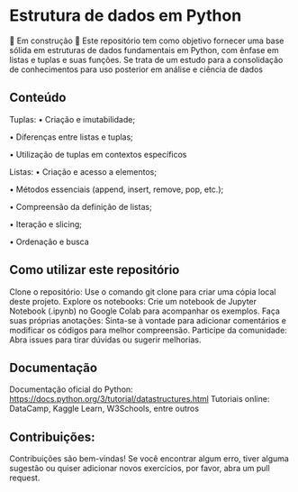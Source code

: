 # Estrutura de dados em Python
🚧 Em construção 🚧
Este repositório tem como objetivo fornecer uma base sólida em estruturas de dados fundamentais em Python, com ênfase em listas e tuplas e suas funções. Se trata de um estudo para a consolidação de conhecimentos para uso posterior em análise e ciência de dados

## Conteúdo
Tuplas:
• Criação e imutabilidade;

• Diferenças entre listas e tuplas;

• Utilização de tuplas em contextos específicos

Listas:
• Criação e acesso a elementos;

• Métodos essenciais (append, insert, remove, pop, etc.);

• Compreensão da definição de listas;

• Iteração e slicing;

• Ordenação e busca

## Como utilizar este repositório
Clone o repositório: Use o comando git clone para criar uma cópia local deste projeto.
Explore os notebooks: Crie um notebook de Jupyter Notebook (.ipynb) no Google Colab para acompanhar os exemplos.
Faça suas próprias anotações: Sinta-se à vontade para adicionar comentários e modificar os códigos para melhor compreensão.
Participe da comunidade: Abra issues para tirar dúvidas ou sugerir melhorias.

## Documentação
Documentação oficial do Python: https://docs.python.org/3/tutorial/datastructures.html
Tutoriais online: DataCamp, Kaggle Learn, W3Schools, entre outros

## Contribuições:
Contribuições são bem-vindas! Se você encontrar algum erro, tiver alguma sugestão ou quiser adicionar novos exercícios, por favor, abra um pull request.
